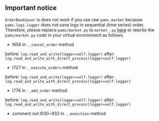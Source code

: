 ## Important notice

```OrderBookSaver``` is does not work if you use raw ```pams.market``` because ```pams.logs.logger``` does not save logs in sequential (time series) order. Therefore, please replace ```pams/market.py``` to ```market_.py``` [here](https://drive.google.com/file/d/1eWW4kQSAo0VLPQ96b2r8xOAdq1DZ_EUk/view?usp=share_link) or rewrite the ```pams/market.py``` code in your virtual environment as follows.

- l656 in ```._cancel_order``` method

before: ```log.read_and_write(logger=self.logger)```
after: ```log.read_and_write_with_direct_process(logger=self.logger)```

- l727 in ```._execute_orders``` method

before: ```log.read_and_write(logger=self.logger)```
after: ```log.read_and_write_with_direct_process(logger=self.logger)```

- l776 in ```._add_order``` method

before: ```log.read_and_write(logger=self.logger)```
after: ```log.read_and_write_with_direct_process(logger=self.logger)```

- comment out l930~932 in ```._execution``` method